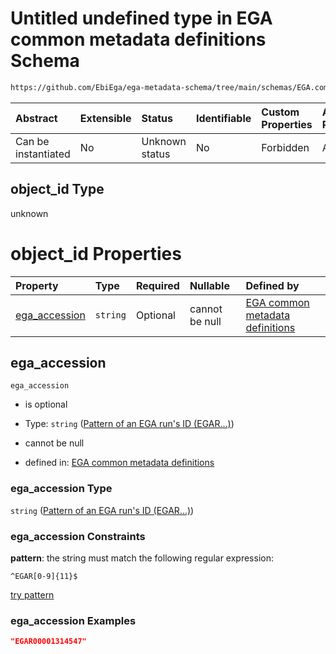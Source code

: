 # Untitled undefined type in EGA common metadata definitions Schema

```txt
https://github.com/EbiEga/ega-metadata-schema/tree/main/schemas/EGA.common-definitions.json#/definitions/object-id-and-object-type-check/anyOf/6/properties/object_id
```



| Abstract            | Extensible | Status         | Identifiable | Custom Properties | Additional Properties | Access Restrictions | Defined In                                                                                |
| :------------------ | :--------- | :------------- | :----------- | :---------------- | :-------------------- | :------------------ | :---------------------------------------------------------------------------------------- |
| Can be instantiated | No         | Unknown status | No           | Forbidden         | Allowed               | none                | [EGA.common-definitions.json*](../out/EGA.common-definitions.json "open original schema") |

## object_id Type

unknown

# object_id Properties

| Property                        | Type     | Required | Nullable       | Defined by                                                                                                                                                                                                                                                                              |
| :------------------------------ | :------- | :------- | :------------- | :-------------------------------------------------------------------------------------------------------------------------------------------------------------------------------------------------------------------------------------------------------------------------------------- |
| [ega_accession](#ega_accession) | `string` | Optional | cannot be null | [EGA common metadata definitions](ega-4-definitions-pattern-of-an-ega-runs-id-egar.md "https://github.com/EbiEga/ega-metadata-schema/tree/main/schemas/EGA.common-definitions.json#/definitions/object-id-and-object-type-check/anyOf/6/properties/object_id/properties/ega_accession") |

## ega_accession



`ega_accession`

*   is optional

*   Type: `string` ([Pattern of an EGA run's ID (EGAR...)](ega-4-definitions-pattern-of-an-ega-runs-id-egar.md))

*   cannot be null

*   defined in: [EGA common metadata definitions](ega-4-definitions-pattern-of-an-ega-runs-id-egar.md "https://github.com/EbiEga/ega-metadata-schema/tree/main/schemas/EGA.common-definitions.json#/definitions/object-id-and-object-type-check/anyOf/6/properties/object_id/properties/ega_accession")

### ega_accession Type

`string` ([Pattern of an EGA run's ID (EGAR...)](ega-4-definitions-pattern-of-an-ega-runs-id-egar.md))

### ega_accession Constraints

**pattern**: the string must match the following regular expression: 

```regexp
^EGAR[0-9]{11}$
```

[try pattern](https://regexr.com/?expression=%5EEGAR%5B0-9%5D%7B11%7D%24 "try regular expression with regexr.com")

### ega_accession Examples

```json
"EGAR00001314547"
```
